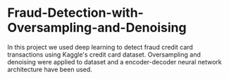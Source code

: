 # Fraud-Detection-with-Oversampling-and-Denoising
In this project we used deep learning to detect fraud credit card transactions using Kaggle's credit card dataset. Oversampling and denoising were applied to dataset and a encoder-decoder neural network architecture have been used.
